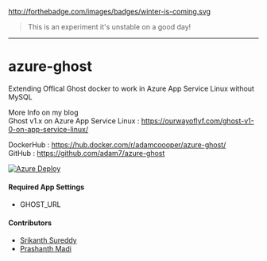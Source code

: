 http://forthebadge.com/images/badges/winter-is-coming.svg

> This is an experiment it's unstable on a good day!

---

# azure-ghost
Extending Offical Ghost docker to work in Azure App Service Linux without MySQL

More Info on my blog<br>
Ghost v1.x on Azure App Service Linux : https://ourwayoflyf.com/ghost-v1-0-on-app-service-linux/

DockerHub : https://hub.docker.com/r/adamcoooper/azure-ghost/<br>
GitHub : https://github.com/adam7/azure-ghost

[![Azure Deploy](http://azuredeploy.net/deploybutton.png)](https://portal.azure.com/#create/Microsoft.Template/uri/https%3a%2f%2fraw.githubusercontent.com%2fadam7%2fazure-ghost%2fmaster%2fazuredeploy.json)

#### Required App Settings
- GHOST_URL

#### Contributors
- [Srikanth Sureddy](https://github.com/sureddy1)
- [Prashanth Madi](https://github.com/prashanthmadi)
